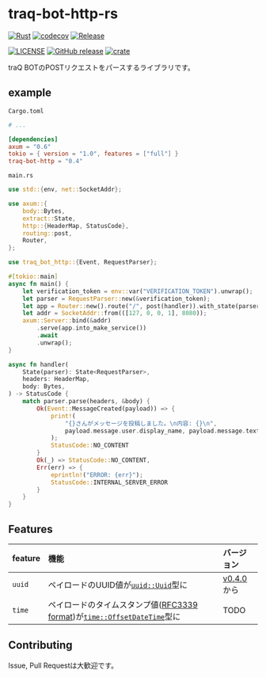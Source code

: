 # traq-bot-http-rs

[![Rust](https://github.com/H1rono/traq-bot-http-rs/actions/workflows/rust.yml/badge.svg)](https://github.com/H1rono/traq-bot-http-rs/actions/workflows/rust.yml)
[![codecov](https://codecov.io/gh/H1rono/traq-bot-http-rs/branch/main/graph/badge.svg?token=UEA9118L9I)](https://codecov.io/gh/H1rono/traq-bot-http-rs)
[![Release](https://github.com/H1rono/traq-bot-http-rs/actions/workflows/release.yml/badge.svg)](https://github.com/H1rono/traq-bot-http-rs/actions/workflows/release.yml)

[![LICENSE](https://img.shields.io/badge/license-MIT-blue.svg)](https://github.com/H1rono/traq-bot-http-rs/blob/main/LICENSE)
[![GitHub release](https://img.shields.io/github/v/release/H1rono/traq-bot-http-rs?logo=github)](https://github.com/H1rono/traq-bot-http-rs/releases/latest)
[![crate](https://img.shields.io/crates/v/traq-bot-http.svg?logo=rust)](https://crates.io/crates/traq-bot-http)

traQ BOTのPOSTリクエストをパースするライブラリです。

## example

`Cargo.toml`

```toml
# ...

[dependencies]
axum = "0.6"
tokio = { version = "1.0", features = ["full"] }
traq-bot-http = "0.4"
```

`main.rs`

```rust
use std::{env, net::SocketAddr};

use axum::{
    body::Bytes,
    extract::State,
    http::{HeaderMap, StatusCode},
    routing::post,
    Router,
};

use traq_bot_http::{Event, RequestParser};

#[tokio::main]
async fn main() {
    let verification_token = env::var("VERIFICATION_TOKEN").unwrap();
    let parser = RequestParser::new(&verification_token);
    let app = Router::new().route("/", post(handler)).with_state(parser);
    let addr = SocketAddr::from(([127, 0, 0, 1], 8080));
    axum::Server::bind(&addr)
        .serve(app.into_make_service())
        .await
        .unwrap();
}

async fn handler(
    State(parser): State<RequestParser>,
    headers: HeaderMap,
    body: Bytes,
) -> StatusCode {
    match parser.parse(headers, &body) {
        Ok(Event::MessageCreated(payload)) => {
            print!(
                "{}さんがメッセージを投稿しました。\n内容: {}\n",
                payload.message.user.display_name, payload.message.text
            );
            StatusCode::NO_CONTENT
        }
        Ok(_) => StatusCode::NO_CONTENT,
        Err(err) => {
            eprintln!("ERROR: {err}");
            StatusCode::INTERNAL_SERVER_ERROR
        }
    }
}
```

## Features

feature | 機能 | バージョン
:-- | :-- | :--
`uuid` | ペイロードのUUID値が[`uuid::Uuid`](https://docs.rs/uuid/latest/uuid/struct.Uuid.html)型に | [v0.4.0](https://github.com/H1rono/traq-bot-http-rs/releases/tag/v0.4.0)から
`time` | ペイロードのタイムスタンプ値([RFC3339 format](https://tools.ietf.org/html/rfc3339#section-5.6))が[`time::OffsetDateTime`](https://docs.rs/time/latest/time/struct.OffsetDateTime.html)型に | TODO

## Contributing

Issue, Pull Requestは大歓迎です。
